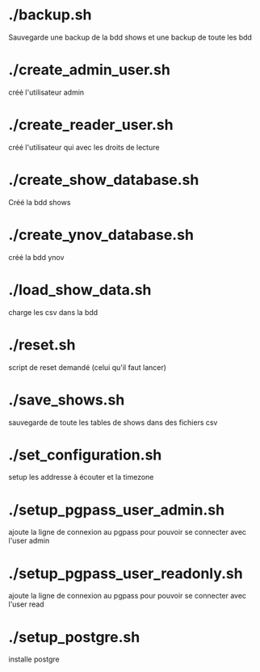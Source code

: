# ./backup.sh
Sauvegarde une backup de la bdd shows
et une backup de toute les bdd
# ./create_admin_user.sh
créé l'utilisateur admin
# ./create_reader_user.sh
créé l'utilisateur qui avec les droits de lecture
# ./create_show_database.sh
Créé la bdd shows
# ./create_ynov_database.sh
créé la bdd ynov
# ./load_show_data.sh
charge les csv dans la bdd
# ./reset.sh
script de reset demandé (celui qu'il faut lancer)
# ./save_shows.sh
sauvegarde de toute les tables de shows dans des fichiers csv
# ./set_configuration.sh
setup les addresse à écouter et la timezone
# ./setup_pgpass_user_admin.sh
ajoute la ligne de connexion au pgpass pour pouvoir se connecter avec l'user admin
# ./setup_pgpass_user_readonly.sh
ajoute la ligne de connexion au pgpass pour pouvoir se connecter avec l'user read
# ./setup_postgre.sh
installe postgre